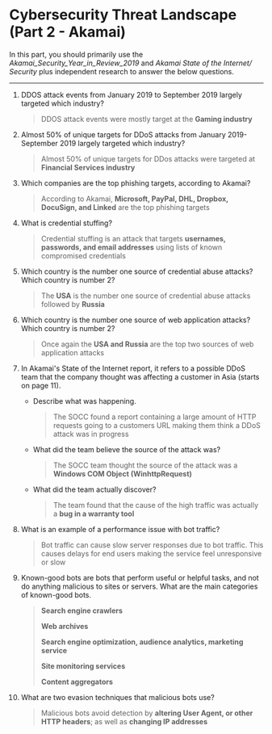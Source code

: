 Cybersecurity Threat Landscape (Part 2 - Akamai)
================================================

In this part, you should primarily use the
*Akamai\_Security\_Year\_in\_Review\_2019* and *Akamai State of the
Internet/ Security* plus independent research to answer the below
questions.

---

1.  DDOS attack events from January 2019 to September 2019 largely targeted which industry?

    > DDOS attack events were mostly target at the **Gaming industry**

2.  Almost 50% of unique targets for DDoS attacks from January 2019-September 2019 largely targeted which industry?

    > Almost 50% of unique targets for DDos attacks were targeted at **Financial Services industry**

3.  Which companies are the top phishing targets, according to Akamai?

    > According to Akamai, **Microsoft, PayPal, DHL, Dropbox, DocuSign, and Linked** are the top phishing targets

4.  What is credential stuffing?

    > Credential stuffing is an attack that targets **usernames, passwords, and email addresses** using lists of known compromised credentials

5.  Which country is the number one source of credential abuse attacks? Which country is number 2?

    > The **USA** is the number one source of credential abuse attacks followed by **Russia**

6.  Which country is the number one source of web application attacks? Which country is number 2?

    > Once again the **USA and Russia** are the top two sources of web application attacks

7.  In Akamai's State of the Internet report, it refers to a possible DDoS team that the company thought was affecting a customer in Asia (starts on page 11).

    - Describe what was happening.

        > The SOCC found a report containing a large amount of HTTP requests going to a customers URL making them think a DDoS attack was in progress

    - What did the team believe the source of the attack was?

        > The SOCC team thought the source of the attack was a **Windows COM Object (WinhttpRequest)**

    - What did the team actually discover?

        > The team found that the cause of the high traffic was actually a **bug in a warranty tool**

8.  What is an example of a performance issue with bot traffic?

    > Bot traffic can cause slow server responses due to bot traffic. This causes delays for end users making the service feel unresponsive or slow

9.  Known-good bots are bots that perform useful or helpful tasks, and not do anything malicious to sites or servers. What are the main categories of known-good bots.

    > **Search engine crawlers**
    >
    > **Web archives**
    >
    > **Search engine optimization, audience analytics, marketing service**
    >
    > **Site monitoring services**
    >
    > **Content aggregators**

10. What are two evasion techniques that malicious bots use?

    > Malicious bots avoid detection by **altering User Agent, or other HTTP headers**; as well as **changing IP addresses**
